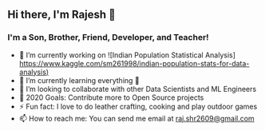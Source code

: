## Hi there, I'm Rajesh 👋

### I'm a Son, Brother, Friend, Developer, and Teacher!
- 🔭 I’m currently working on ![Indian Population Statistical Analysis] [https://www.kaggle.com/sm261998/indian-population-stats-for-data-analysis)](https://kaggle.com)
- 🌱 I’m currently learning everything 🤣
- 👯 I’m looking to collaborate with other Data Scientists and ML Engineers
- 🥅 2020 Goals: Contribute more to Open Source projects
- ⚡ Fun fact: I love to do leather crafting, cooking and play outdoor games
- 📫 How to reach me: You can send me email at raj.shr2609@gmail.com